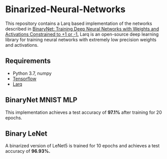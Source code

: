 # Binarized-Neural-Networks
This repository contains a Larq based implementation of the networks described in [BinaryNet: Training Deep Neural Networks with Weights and Activations Constrained to +1 or -1.](http://arxiv.org/abs/1602.02830) Larq is an open-source deep learning library for training neural networks with extremely low precision weights and activations.


## Requirements
* Python 3.7, numpy
* [Tensorflow](https://github.com/tensorflow/tensorflow)
* [Larq](https://github.com/larq/larq)

## BinaryNet MNIST MLP
This implementation achieves a test accuracy of **97.1%** after training for 20 epochs.

## Binary LeNet 
A binarized version of LeNet5 is trained for 10 epochs and achieves a test accuracy of **96.93%.**        
